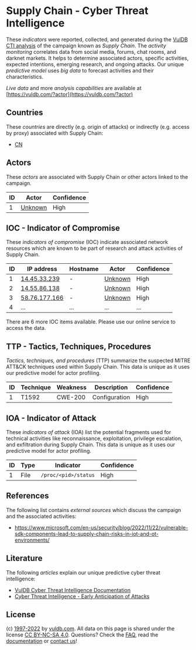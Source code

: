 # Supply Chain - Cyber Threat Intelligence

These _indicators_ were reported, collected, and generated during the [VulDB CTI analysis](https://vuldb.com/?kb.cti) of the campaign known as _Supply Chain_. The _activity monitoring_ correlates data from social media, forums, chat rooms, and darknet markets. It helps to determine associated actors, specific activities, expected intentions, emerging research, and ongoing attacks. Our unique _predictive model_ uses _big data_ to forecast activities and their characteristics.

_Live data_ and more _analysis capabilities_ are available at [https://vuldb.com/?actor](https://vuldb.com/?actor)

## Countries

These _countries_ are directly (e.g. origin of attacks) or indirectly (e.g. access by proxy) associated with Supply Chain:

* [CN](https://vuldb.com/?country.cn)

## Actors

These _actors_ are associated with Supply Chain or other actors linked to the campaign.

ID | Actor | Confidence
-- | ----- | ----------
1 | [Unknown](https://vuldb.com/?actor.unknown) | High

## IOC - Indicator of Compromise

These _indicators of compromise_ (IOC) indicate associated network resources which are known to be part of research and attack activities of Supply Chain.

ID | IP address | Hostname | Actor | Confidence
-- | ---------- | -------- | ----- | ----------
1 | [14.45.33.239](https://vuldb.com/?ip.14.45.33.239) | - | [Unknown](https://vuldb.com/?actor.unknown) | High
2 | [14.55.86.138](https://vuldb.com/?ip.14.55.86.138) | - | [Unknown](https://vuldb.com/?actor.unknown) | High
3 | [58.76.177.166](https://vuldb.com/?ip.58.76.177.166) | - | [Unknown](https://vuldb.com/?actor.unknown) | High
4 | ... | ... | ... | ...

There are 6 more IOC items available. Please use our online service to access the data.

## TTP - Tactics, Techniques, Procedures

_Tactics, techniques, and procedures_ (TTP) summarize the suspected MITRE ATT&CK techniques used within Supply Chain. This data is unique as it uses our predictive model for actor profiling.

ID | Technique | Weakness | Description | Confidence
-- | --------- | -------- | ----------- | ----------
1 | T1592 | CWE-200 | Configuration | High

## IOA - Indicator of Attack

These _indicators of attack_ (IOA) list the potential fragments used for technical activities like reconnaissance, exploitation, privilege escalation, and exfiltration during Supply Chain. This data is unique as it uses our predictive model for actor profiling.

ID | Type | Indicator | Confidence
-- | ---- | --------- | ----------
1 | File | `/proc/<pid>/status` | High

## References

The following list contains _external sources_ which discuss the campaign and the associated activities:

* https://www.microsoft.com/en-us/security/blog/2022/11/22/vulnerable-sdk-components-lead-to-supply-chain-risks-in-iot-and-ot-environments/

## Literature

The following _articles_ explain our unique predictive cyber threat intelligence:

* [VulDB Cyber Threat Intelligence Documentation](https://vuldb.com/?kb.cti)
* [Cyber Threat Intelligence - Early Anticipation of Attacks](https://www.scip.ch/en/?labs.20201022)

## License

(c) [1997-2022](https://vuldb.com/?kb.changelog) by [vuldb.com](https://vuldb.com/?kb.about). All data on this page is shared under the license [CC BY-NC-SA 4.0](https://creativecommons.org/licenses/by-nc-sa/4.0/). Questions? Check the [FAQ](https://vuldb.com/?kb.faq), read the [documentation](https://vuldb.com/?kb) or [contact us](https://vuldb.com/?contact)!
